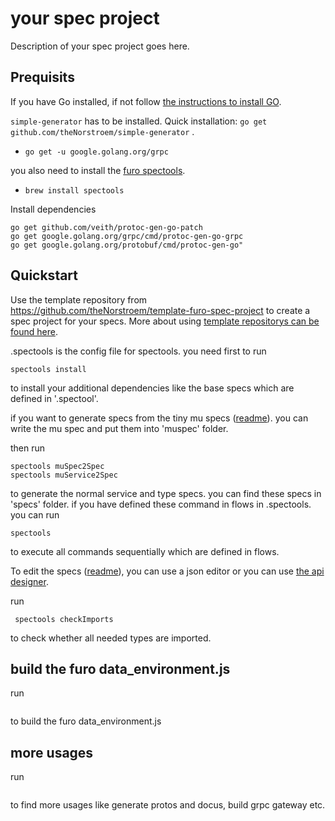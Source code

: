 # your spec project

Description of your spec project goes here.
## Prequisits
If you have Go installed, if not follow [the instructions to install GO](https://golang.org/doc/install).

`simple-generator` has to be installed. Quick installation: `go get github.com/theNorstroem/simple-generator` .

- `go get -u google.golang.org/grpc`  

you also need to install the [furo spectools](https://github.com/theNorstroem/spectools). 

- `brew install spectools`  

Install dependencies

	go get github.com/veith/protoc-gen-go-patch
	go get google.golang.org/grpc/cmd/protoc-gen-go-grpc
	go get google.golang.org/protobuf/cmd/protoc-gen-go"
	
## Quickstart
Use the template repository from https://github.com/theNorstroem/template-furo-spec-project to create a spec project for your specs.
More about using [template repositorys can be found here](https://help.github.com/en/github/creating-cloning-and-archiving-repositories/creating-a-repository-from-a-template).

.spectools is the config file for spectools. you need first to run
 ```
spectools install
 ```

to install your additional dependencies like the base specs which are defined in '.spectool'.

if you want to generate specs from the tiny mu specs ([readme](muspec/readme.md)). you can write the mu spec and put them into 'muspec' folder. 

then run
 ```
spectools muSpec2Spec
spectools muService2Spec
 ```
to generate the normal service and type specs. you can find these specs in 'specs' folder. 
if you have defined these command in flows in .spectools. you can run
 ```
spectools 
 ```
to execute all commands sequentially which are defined in flows. 

To edit the specs ([readme](specs/readme.md)), you can use a json editor or you can use [the api designer](http://api.designer.furo.pro/). 

run 
```
 spectools checkImports 
```
to check whether all needed types are imported. 

## build the furo data_environment.js

 run 
```spectools genEsModule
```
to build the furo data_environment.js

## more usages

 run 
```spectools -h
```
to find more usages like generate protos and docus, build grpc gateway etc. 
